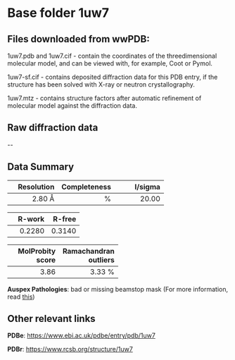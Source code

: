# Base folder 1uw7

## Files downloaded from wwPDB:

1uw7.pdb and 1uw7.cif - contain the coordinates of the threedimensional molecular model, and can be viewed with, for example, Coot or Pymol.

1uw7-sf.cif - contains deposited diffraction data for this PDB entry, if the structure has been solved with X-ray or neutron crystallography.

1uw7.mtz - contains structure factors after automatic refinement of molecular model against the diffraction data.

## Raw diffraction data

--<br> 

## Data Summary
|   | Resolution | Completeness| I/sigma |
|---|-------------:|----------------:|--------------:|
|   |2.80 Å|      %|<img width=50/>20.00|

|   | **R-work**| **R-free**   
|---|-------------:|----------------:|           
||  0.2280|  0.3140|

|   |**MolProbity<br>score**| **Ramachandran<br>outliers** 
|---|-------------:|----------------:|
||  3.86|  3.33 %|

**Auspex Pathologies**: bad or missing beamstop mask (For more information, read [this](https://github.com/thorn-lab/coronavirus_structural_task_force/blob/master/pdb/nsp9/SARS-CoV/1uw7/validation/auspex/1uw7_auspex_comments.txt))

 



## Other relevant links 
**PDBe**:  https://www.ebi.ac.uk/pdbe/entry/pdb/1uw7
 
**PDBr**: https://www.rcsb.org/structure/1uw7 

